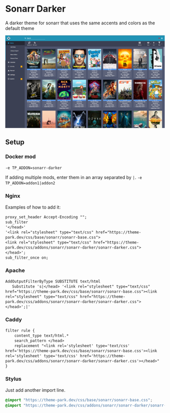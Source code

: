 # Sonarr Darker

A darker theme for sonarr that uses the same accents and colors as the default theme

<p>
<a href="screenshot1.png" rel="noopener"><img src="screenshot1.png" alt="Screen Shot 1" /></a>
</p>

## Setup

### Docker mod

`-e TP_ADDON=sonarr-darker`

If adding multiple mods, enter them in an array separated by  `|`. `-e TP_ADDON=addon1|addon2`

### Nginx

Examples of how to add it:

```nginx
proxy_set_header Accept-Encoding "";
sub_filter
'</head>'
'<link rel="stylesheet" type="text/css" href="https://theme-park.dev/css/base/sonarr/sonarr-base.css">
<link rel="stylesheet" type="text/css" href="https://theme-park.dev/css/addons/sonarr/sonarr-darker/sonarr-darker.css">
</head>';
sub_filter_once on;
```

### Apache

```nginx
AddOutputFilterByType SUBSTITUTE text/html
   Substitute 's|</head> '<link rel="stylesheet" type="text/css" href="https://theme-park.dev/css/base/sonarr/sonarr-base.css"><link rel="stylesheet" type="text/css" href="https://theme-park.dev/css/addons/sonarr/sonarr-darker/sonarr-darker.css">
</head>';|'
```

### Caddy

```nginx
filter rule {
    content_type text/html.*
    search_pattern </head>
    replacement "<link rel='stylesheet' type='text/css' href='https://theme-park.dev/css/base/sonarr/sonarr-base.css'><link rel='stylesheet' type='text/css' href='https://theme-park.dev/css/addons/sonarr/sonarr-darker/sonarr-darker.css'></head>"
}
```

### Stylus

Just add another import line.

```css
@import "https://theme-park.dev/css/base/sonarr/sonarr-base.css";
@import "https://theme-park.dev/css/addons/sonarr/sonarr-darker/sonarr-darker.css";
```
